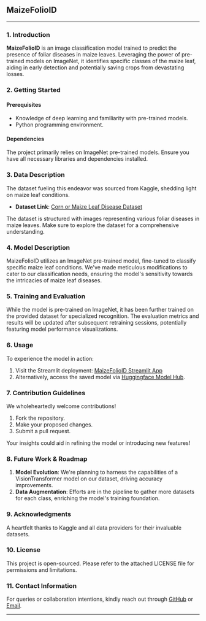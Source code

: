 ## MaizeFolioID

---

### **1. Introduction**

**MaizeFolioID** is an image classification model trained to predict the presence of foliar diseases in maize leaves. Leveraging the power of pre-trained models on ImageNet, it identifies specific classes of the maize leaf, aiding in early detection and potentially saving crops from devastating losses.

### **2. Getting Started**

#### **Prerequisites**

- Knowledge of deep learning and familiarity with pre-trained models.
- Python programming environment.

#### **Dependencies**
The project primarily relies on ImageNet pre-trained models. Ensure you have all necessary libraries and dependencies installed.

### **3. Data Description**

The dataset fueling this endeavor was sourced from Kaggle, shedding light on maize leaf conditions.

- **Dataset Link**: [Corn or Maize Leaf Disease Dataset](https://www.kaggle.com/datasets/smaranjitghose/corn-or-maize-leaf-disease-dataset)

The dataset is structured with images representing various foliar diseases in maize leaves. Make sure to explore the dataset for a comprehensive understanding.

### **4. Model Description**

MaizeFolioID utilizes an ImageNet pre-trained model, fine-tuned to classify specific maize leaf conditions. We've made meticulous modifications to cater to our classification needs, ensuring the model's sensitivity towards the intricacies of maize leaf diseases.

### **5. Training and Evaluation**

While the model is pre-trained on ImageNet, it has been further trained on the provided dataset for specialized recognition. The evaluation metrics and results will be updated after subsequent retraining sessions, potentially featuring model performance visualizations.

### **6. Usage**

To experience the model in action:

1. Visit the Streamlit deployment: [MaizeFolioID Streamlit App](https://maizefolioid-h.streamlit.app/)
2. Alternatively, access the saved model via [Huggingface Model Hub](https://huggingface.co/Testys/MaizeFolioID).

### **7. Contribution Guidelines**

We wholeheartedly welcome contributions!

1. Fork the repository.
2. Make your proposed changes.
3. Submit a pull request.

Your insights could aid in refining the model or introducing new features!

### **8. Future Work & Roadmap**

1. **Model Evolution**: We're planning to harness the capabilities of a VisionTransformer model on our dataset, driving accuracy improvements.
2. **Data Augmentation**: Efforts are in the pipeline to gather more datasets for each class, enriching the model's training foundation.

### **9. Acknowledgments**

A heartfelt thanks to Kaggle and all data providers for their invaluable datasets.

### **10. License**

This project is open-sourced. Please refer to the attached LICENSE file for permissions and limitations.

### **11. Contact Information**

For queries or collaboration intentions, kindly reach out through [GitHub](https://github.com/dev-tyta) or [Email](mailto:testimonyadekoya.02@gmail.com).

---
